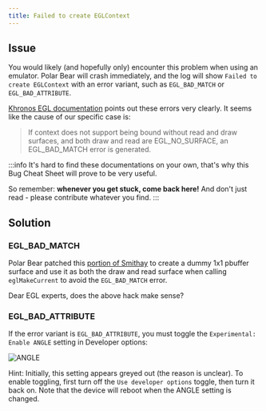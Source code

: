 ```yaml
---
title: Failed to create EGLContext
---
```


## Issue

You would likely (and hopefully only) encounter this problem when using an emulator. Polar Bear will crash immediately, and the log will show `Failed to create EGLContext` with an error variant, such as `EGL_BAD_MATCH` or `EGL_BAD_ATTRIBUTE`.

[Khronos EGL documentation](https://registry.khronos.org/EGL/sdk/docs/man/html/eglMakeCurrent.xhtml#errors) points out these errors very clearly. It seems like the cause of our specific case is:

> If context does not support being bound without read and draw surfaces, and both draw and read are EGL_NO_SURFACE, an EGL_BAD_MATCH error is generated.

:::info
It's hard to find these documentations on your own, that's why this Bug Cheat Sheet will prove to be very useful.

So remember: **whenever you get stuck, come back here!** And don't just read - please contribute whatever you find.
:::

## Solution

### EGL_BAD_MATCH

Polar Bear patched this [portion of Smithay](https://github.com/polar-bear-app/new-polar-bear/commit/58ffc6fc37da2d799db0d68b8549abe57fa2e636) to create a dummy 1x1 pbuffer surface and use it as both the draw and read surface when calling `eglMakeCurrent` to avoid the `EGL_BAD_MATCH` error.

Dear EGL experts, does the above hack make sense?

### EGL_BAD_ATTRIBUTE

If the error variant is `EGL_BAD_ATTRIBUTE`, you must toggle the `Experimental: Enable ANGLE` setting in Developer options:

![ANGLE](/img/angle-setting.webp)

Hint: Initially, this setting appears greyed out (the reason is unclear). To enable toggling, first turn off the `Use developer options` toggle, then turn it back on. Note that the device will reboot when the ANGLE setting is changed.
